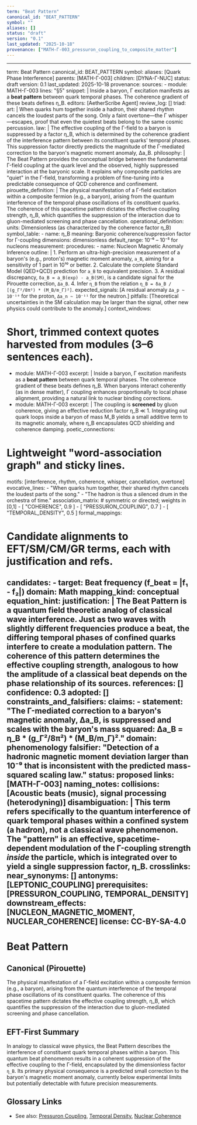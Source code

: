 ```yaml
---
term: "Beat Pattern"
canonical_id: "BEAT_PATTERN"
symbol: ""
aliases: []
status: "draft"
version: "0.1"
last_updated: "2025-10-18"
provenance: ["MATH-Γ-003_pressuron_coupling_to_composite_matter"]
---
```


---
term: Beat Pattern
canonical_id: BEAT_PATTERN
symbol:
aliases: [Quark Phase Interference]
parents: [MATH-Γ-003]
children: [DYNA-Γ-NUC]
status: draft
version: 0.1
last_updated: 2025-10-18
provenance:
  sources:
    - module: MATH-Γ-003
      lines: "§5"
      snippet: |
        Inside a baryon, Γ excitation manifests as a **beat pattern** between quark temporal phases. The coherence gradient of these beats defines η_B.
  editors: [AetherScribe Agent]
  review_log: []
triad:
  art: |
    When quarks hum together inside a hadron, their shared rhythm cancels the loudest parts of the song. Only a faint overtone—the Γ whisper—escapes, proof that even the quietest beats belong to the same cosmic percussion.
  law: |
    The effective coupling of the Γ-field to a baryon is suppressed by a factor η_B, which is determined by the coherence gradient of the interference pattern between its constituent quarks' temporal phases. This suppression factor directly predicts the magnitude of the Γ-mediated correction to the baryon's magnetic moment anomaly, Δa_B.
  philosophy: |
    The Beat Pattern provides the conceptual bridge between the fundamental Γ-field coupling at the quark level and the observed, highly suppressed interaction at the baryonic scale. It explains why composite particles are "quiet" in the Γ-field, transforming a problem of fine-tuning into a predictable consequence of QCD coherence and confinement.
pirouette_definition: |
  The physical manifestation of a Γ-field excitation within a composite fermion (e.g., a baryon), arising from the quantum interference of the temporal phase oscillations of its constituent quarks. The coherence of this spacetime pattern dictates the effective coupling strength, η_B, which quantifies the suppression of the interaction due to gluon-mediated screening and phase cancellation.
operational_definition:
  units: Dimensionless (as characterized by the coherence factor η_B)
  symbol_table:
    - name: η_B
      meaning: Baryonic coherence/suppression factor for Γ-coupling
      dimensions: dimensionless
      default_range: 10⁻⁶ – 10⁻⁵ for nucleons
  measurement:
    procedures:
      - name: Nucleon Magnetic Anomaly Inference
        outline: |
          1. Perform an ultra-high-precision measurement of a baryon's (e.g., proton's) magnetic moment anomaly, `a_B`, aiming for a sensitivity of 1 part in 10¹⁰ or better.
          2. Calculate the complete Standard Model (QED+QCD) prediction for `a_B` to equivalent precision.
          3. A residual discrepancy, `δa_B = a_B(exp) - a_B(SM)`, is a candidate signal for the Pirouette correction, `Δa_B`.
          4. Infer `η_B` from the relation `η_B = δa_B / [(g_Γ²/8π²) * (M_B/m_Γ)²]`.
        expected_signals: [A residual anomaly `Δa_p ~ 10⁻¹⁰` for the proton, `Δa_n ~ 10⁻¹¹` for the neutron.]
        pitfalls: [Theoretical uncertainties in the SM calculation may be larger than the signal, other new physics could contribute to the anomaly.]
context_windows:
  # Short, trimmed context quotes harvested from modules (3–6 sentences each).
  - module: MATH-Γ-003
    excerpt: |
      Inside a baryon, Γ excitation manifests as a **beat pattern** between quark temporal phases. The coherence gradient of these beats defines η_B. When baryons interact coherently (as in dense matter), Γ coupling enhances proportionally to local phase alignment, providing a natural link to nuclear binding corrections.
  - module: MATH-Γ-003
    excerpt: |
      The coupling is **screened** by gluon coherence, giving an effective reduction factor η_B ≪ 1. Integrating out quark loops inside a baryon of mass M_B yields a small additive term to its magnetic anomaly, where η_B encapsulates QCD shielding and coherence damping.
poetic_connections:
  # Lightweight "word-association graph" and sticky lines.
  motifs: [interference, rhythm, coherence, whisper, cancellation, overtone]
  evocative_lines:
    - "When quarks hum together, their shared rhythm cancels the loudest parts of the song."
    - "The hadron is thus a silenced drum in the orchestra of time."
  association_matrix:
    # symmetric or directed; weights in [0,1]
    - [ "COHERENCE", 0.9 ]
    - [ "PRESSURON_COUPLING", 0.7 ]
    - [ "TEMPORAL_DENSITY", 0.5 ]
formal_mappings:
  # Candidate alignments to EFT/SM/CM/GR terms, each with justification and refs.
  candidates:
    - target: Beat frequency (f_beat = |f₁ - f₂|)
      domain: Math
      mapping_kind: conceptual
      equation_hint:
      justification: |
        The Beat Pattern is a quantum field theoretic analog of classical wave interference. Just as two waves with slightly different frequencies produce a beat, the differing temporal phases of confined quarks interfere to create a modulation pattern. The coherence of this pattern determines the effective coupling strength, analogous to how the amplitude of a classical beat depends on the phase relationship of its sources.
      references: []
      confidence: 0.3
  adopted: []
constraints_and_falsifiers:
  claims:
    - statement: "The Γ-mediated correction to a baryon's magnetic anomaly, Δa_B, is suppressed and scales with the baryon's mass squared: Δa_B = η_B * (g_Γ²/8π²) * (M_B/m_Γ)²."
      domain: phenomenology
      falsifier: "Detection of a hadronic magnetic moment deviation larger than 10⁻⁹ that is inconsistent with the predicted mass-squared scaling law."
      status: proposed
      links: [MATH-Γ-003]
naming_notes:
  collisions: [Acoustic beats (music), signal processing (heterodyning)]
  disambiguation: |
    This term refers specifically to the quantum interference of quark temporal phases within a confined system (a hadron), not a classical wave phenomenon. The "pattern" is an effective, spacetime-dependent modulation of the Γ-coupling strength *inside* the particle, which is integrated over to yield a single suppression factor, η_B.
crosslinks:
  near_synonyms: []
  antonyms: [LEPTONIC_COUPLING]
  prerequisites: [PRESSURON_COUPLING, TEMPORAL_DENSITY]
  downstream_effects: [NUCLEON_MAGNETIC_MOMENT, NUCLEAR_COHERENCE]
license: CC-BY-SA-4.0
---

# Beat Pattern

## Canonical (Pirouette)
The physical manifestation of a Γ-field excitation within a composite fermion (e.g., a baryon), arising from the quantum interference of the temporal phase oscillations of its constituent quarks. The coherence of this spacetime pattern dictates the effective coupling strength, η_B, which quantifies the suppression of the interaction due to gluon-mediated screening and phase cancellation.

## EFT-First Summary
In analogy to classical wave physics, the Beat Pattern describes the interference of constituent quark temporal phases within a baryon. This quantum beat phenomenon results in a coherent suppression of the effective coupling to the Γ-field, encapsulated by the dimensionless factor `η_B`. Its primary physical consequence is a predicted small correction to the baryon's magnetic moment anomaly, currently below experimental limits but potentially detectable with future precision measurements.

## Glossary Links
- See also: [Pressuron Coupling](<#>), [Temporal Density](<#>), [Nuclear Coherence](<#>)